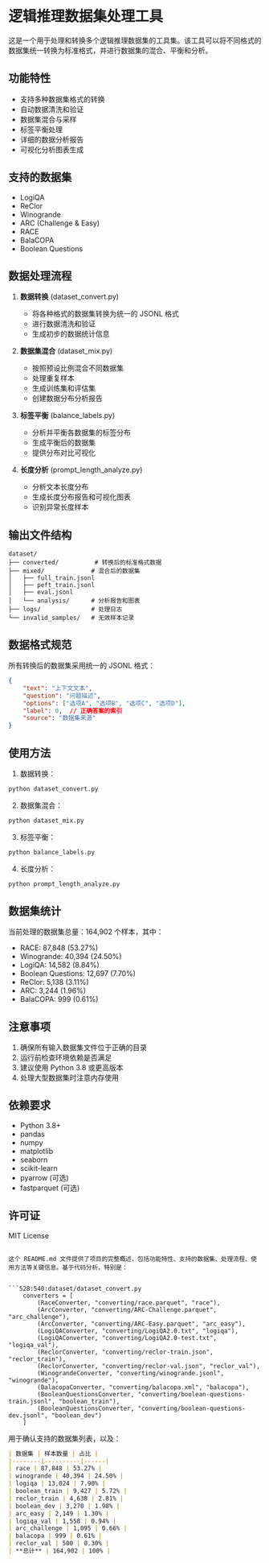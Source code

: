 
# 逻辑推理数据集处理工具

这是一个用于处理和转换多个逻辑推理数据集的工具集。该工具可以将不同格式的数据集统一转换为标准格式，并进行数据集的混合、平衡和分析。

## 功能特性

- 支持多种数据集格式的转换
- 自动数据清洗和验证
- 数据集混合与采样
- 标签平衡处理
- 详细的数据分析报告
- 可视化分析图表生成

## 支持的数据集

- LogiQA
- ReClor
- Winogrande
- ARC (Challenge & Easy)
- RACE
- BalaCOPA
- Boolean Questions

## 数据处理流程

1. **数据转换** (dataset_convert.py)
   - 将各种格式的数据集转换为统一的 JSONL 格式
   - 进行数据清洗和验证
   - 生成初步的数据统计信息

2. **数据集混合** (dataset_mix.py)
   - 按照预设比例混合不同数据集
   - 处理重复样本
   - 生成训练集和评估集
   - 创建数据分布分析报告

3. **标签平衡** (balance_labels.py)
   - 分析并平衡各数据集的标签分布
   - 生成平衡后的数据集
   - 提供分布对比可视化

4. **长度分析** (prompt_length_analyze.py)
   - 分析文本长度分布
   - 生成长度分布报告和可视化图表
   - 识别异常长度样本

## 输出文件结构

```
dataset/
├── converted/          # 转换后的标准格式数据
├── mixed/             # 混合后的数据集
│   ├── full_train.jsonl
│   ├── peft_train.jsonl
│   ├── eval.jsonl
│   └── analysis/      # 分析报告和图表
├── logs/              # 处理日志
└── invalid_samples/   # 无效样本记录
```

## 数据格式规范

所有转换后的数据集采用统一的 JSONL 格式：

```json
{
    "text": "上下文文本",
    "question": "问题描述",
    "options": ["选项A", "选项B", "选项C", "选项D"],
    "label": 0,  // 正确答案的索引
    "source": "数据集来源"
}
```

## 使用方法

1. 数据转换：
```bash
python dataset_convert.py
```

2. 数据集混合：
```bash
python dataset_mix.py
```

3. 标签平衡：
```bash
python balance_labels.py
```

4. 长度分析：
```bash
python prompt_length_analyze.py
```

## 数据集统计

当前处理的数据集总量：164,902 个样本，其中：
- RACE: 87,848 (53.27%)
- Winogrande: 40,394 (24.50%)
- LogiQA: 14,582 (8.84%)
- Boolean Questions: 12,697 (7.70%)
- ReClor: 5,138 (3.11%)
- ARC: 3,244 (1.96%)
- BalaCOPA: 999 (0.61%)

## 注意事项

1. 确保所有输入数据集文件位于正确的目录
2. 运行前检查环境依赖是否满足
3. 建议使用 Python 3.8 或更高版本
4. 处理大型数据集时注意内存使用

## 依赖要求

- Python 3.8+
- pandas
- numpy
- matplotlib
- seaborn
- scikit-learn
- pyarrow (可选)
- fastparquet (可选)

## 许可证

MIT License
```

这个 README.md 文件提供了项目的完整概述，包括功能特性、支持的数据集、处理流程、使用方法等关键信息。基于代码分析，特别是：


```528:540:dataset/dataset_convert.py
    converters = [
        (RaceConverter, "converting/race.parquet", "race"),
        (ArcConverter, "converting/ARC-Challenge.parquet", "arc_challenge"),
        (ArcConverter, "converting/ARC-Easy.parquet", "arc_easy"),
        (LogiQAConverter, "converting/LogiQA2.0.txt", "logiqa"),
        (LogiQAConverter, "converting/LogiQA2.0-test.txt", "logiqa_val"),
        (ReclorConverter, "converting/reclor-train.json", "reclor_train"),
        (ReclorConverter, "converting/reclor-val.json", "reclor_val"),
        (WinograndeConverter, "converting/winogrande.jsonl", "winogrande"),
        (BalacopaConverter, "converting/balacopa.xml", "balacopa"),
        (BooleanQuestionsConverter, "converting/boolean-questions-train.jsonl", "boolean_train"),
        (BooleanQuestionsConverter, "converting/boolean-questions-dev.jsonl", "boolean_dev")
    ]
```


用于确认支持的数据集列表，以及：


```5:18:dataset/analysis/merged/dataset_composition.md
| 数据集 | 样本数量 | 占比 |
|--------|----------|------|
| race | 87,848 | 53.27% |
| winogrande | 40,394 | 24.50% |
| logiqa | 13,024 | 7.90% |
| boolean_train | 9,427 | 5.72% |
| reclor_train | 4,638 | 2.81% |
| boolean_dev | 3,270 | 1.98% |
| arc_easy | 2,149 | 1.30% |
| logiqa_val | 1,558 | 0.94% |
| arc_challenge | 1,095 | 0.66% |
| balacopa | 999 | 0.61% |
| reclor_val | 500 | 0.30% |
| **总计** | 164,902 | 100% |
```
